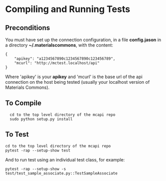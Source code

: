 Compiling and Running Tests
===========================

Preconditions
-------------

You must have set up the connection configuration, in a file **config.jason**
in a directory **~/.materialscommons**, with the content:
```
{
    "apikey": "a1234567890c1234567890c123456789",
    "mcurl": "http://mctest.localhost/api"
}
```
Where 'apikey' is your **apikey** and 'mcurl' is the base url of the
api connection on the host being tested (usually your localhost version
of Materials Commons).

To Compile
----------

```
  cd to the top level directory of the mcapi repo
  sudo python setup.py install
```

To Test
-------

```
cd to the top level directory of the mcapi repo
pytest -rap --setup-show test
```

And to run test using an individual test class, for example:
```
pytest -rap --setup-show -s test/test_sample_associate.py::TestSampleAssociate  
```